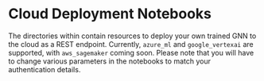 # Cloud Deployment Notebooks

The directories within contain resources to deploy your own trained GNN to the cloud as a REST endpoint.
Currently, `azure_ml` and `google_vertexai` are supported, with `aws_sagemaker` coming soon. 
Please note that you will have to change various parameters in the notebooks to match your authentication details.


